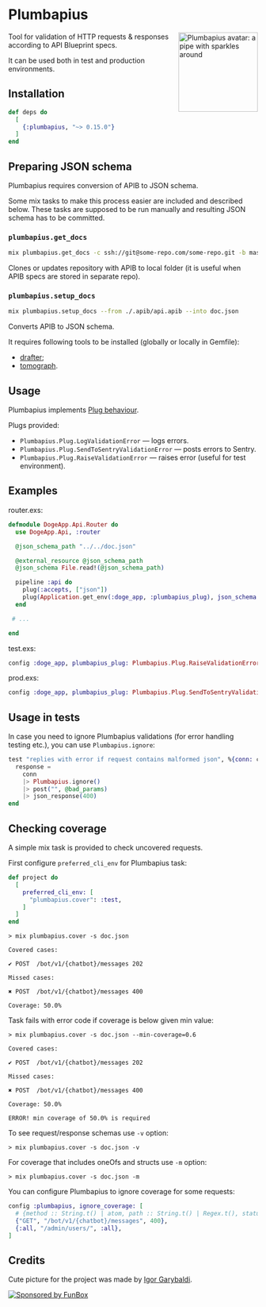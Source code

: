 # Plumbapius

<img align="right" width="160" height="160"
     alt="Plumbapius avatar: a pipe with sparkles around"
     src="./logo.png">

Tool for validation of HTTP requests & responses according to API Blueprint specs.

It can be used both in test and production environments.

## Installation

```elixir
def deps do
  [
    {:plumbapius, "~> 0.15.0"}
  ]
end
```

## Preparing JSON schema

Plumbapius requires conversion of APIB to JSON schema.

Some mix tasks to make this process easier are included and described below.
These tasks are supposed to be run manually and resulting JSON schema has to be committed.

### `plumbapius.get_docs`

```bash
mix plumbapius.get_docs -c ssh://git@some-repo.com/some-repo.git -b master
```

Clones or updates repository with APIB to local folder (it is useful when APIB specs are stored in separate repo).

### `plumbapius.setup_docs`

```bash
mix plumbapius.setup_docs --from ./.apib/api.apib --into doc.json
```

Converts APIB to JSON schema.

It requires following tools to be installed (globally or locally in Gemfile):

- [drafter](https://github.com/apiaryio/drafter);
- [tomograph](https://github.com/funbox/tomograph).

## Usage

Plumbapius implements [Plug behaviour](https://hexdocs.pm/plug/Plug.html).

Plugs provided:

- `Plumbapius.Plug.LogValidationError` — logs errors.
- `Plumbapius.Plug.SendToSentryValidationError` — posts errors to Sentry.
- `Plumbapius.Plug.RaiseValidationError` — raises error (useful for test environment).

## Examples

router.exs:

```elixir
defmodule DogeApp.Api.Router do
  use DogeApp.Api, :router

  @json_schema_path "../../doc.json"

  @external_resource @json_schema_path
  @json_schema File.read!(@json_schema_path)

  pipeline :api do
    plug(:accepts, ["json"])
    plug(Application.get_env(:doge_app, :plumbapius_plug), json_schema: @json_schema)
  end

 # ...

end
```

test.exs:

```elixir
config :doge_app, plumbapius_plug: Plumbapius.Plug.RaiseValidationError
```

prod.exs:

```elixir
config :doge_app, plumbapius_plug: Plumbapius.Plug.SendToSentryValidationError
```

## Usage in tests

In case you need to ignore Plumbapius validations (for error handling testing etc.), you can use `Plumbapius.ignore`:

```elixir
test "replies with error if request contains malformed json", %{conn: conn} do
  response =
    conn
    |> Plumbapius.ignore()
    |> post("", @bad_params)
    |> json_response(400)
end
```

## Checking coverage

A simple mix task is provided to check uncovered requests.

First configure `preferred_cli_env` for Plumbapius task:

```elixir
def project do
  [
    preferred_cli_env: [
      "plumbapius.cover": :test,
    ]
  ]
end
```

```
> mix plumbapius.cover -s doc.json

Covered cases:

✔ POST  /bot/v1/{chatbot}/messages 202

Missed cases:

✖ POST  /bot/v1/{chatbot}/messages 400

Coverage: 50.0%
```

Task fails with error code if coverage is below given min value:

```
> mix plumbapius.cover -s doc.json --min-coverage=0.6

Covered cases:

✔ POST  /bot/v1/{chatbot}/messages 202

Missed cases:

✖ POST  /bot/v1/{chatbot}/messages 400

Coverage: 50.0%

ERROR! min coverage of 50.0% is required
```

To see request/response schemas use `-v` option:

```
> mix plumbapius.cover -s doc.json -v
```

For coverage that includes oneOfs and structs use `-m` option:

```
> mix plumbapius.cover -s doc.json -m
```

You can configure Plumbapius to ignore coverage for some requests:

```elixir
config :plumbapius, ignore_coverage: [
  # {method :: String.t() | atom, path :: String.t() | Regex.t(), status :: pos_integer() | :all}
  {"GET", "/bot/v1/{chatbot}/messages", 400},
  {:all, "/admin/users/", :all},
]
```

## Credits

Cute picture for the project was made by [Igor Garybaldi](http://pandabanda.com/).

[![Sponsored by FunBox](https://funbox.ru/badges/sponsored_by_funbox_centered.svg)](https://funbox.ru)
